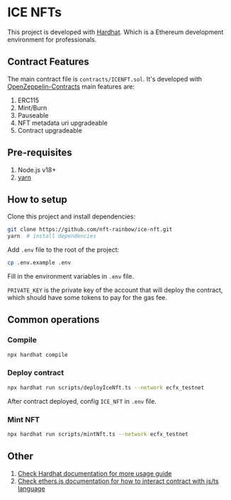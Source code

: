 # ICE NFTs

This project is developed with [Hardhat](https://hardhat.org/). Which is a Ethereum development environment for professionals.

## Contract Features

The main contract file is `contracts/ICENFT.sol`. It's developed with [OpenZeppelin-Contracts](https://github.com/OpenZeppelin/openzeppelin-contracts) main features are:

1. ERC115
2. Mint/Burn
3. Pauseable
4. NFT metadata uri upgradeable
5. Contract upgradeable

## Pre-requisites

1. Node.js v18+
2. [yarn](https://yarnpkg.com/)

## How to setup

Clone this project and install dependencies:

```bash
git clone https://github.com/nft-rainbow/ice-nft.git
yarn  # install dependencies
```

Add `.env` file to the root of the project:

```bash
cp .env.example .env
```

Fill in the environment variables in `.env` file.

`PRIVATE_KEY` is the private key of the account that will deploy the contract, which should have some tokens to pay for the gas fee.

## Common operations

### Compile

```bash
npx hardhat compile
```

### Deploy contract

```bash
npx hardhat run scripts/deployIceNft.ts --network ecfx_testnet
```

After contract deployed, config `ICE_NFT` in `.env` file.

### Mint NFT

```bash
npx hardhat run scripts/mintNft.ts --network ecfx_testnet
```

## Other

1. [Check Hardhat documentation for more usage guide](https://hardhat.org/getting-started/)
2. [Check ethers.js documentation for how to interact contract with js/ts language](https://docs.ethers.org/v6/)
